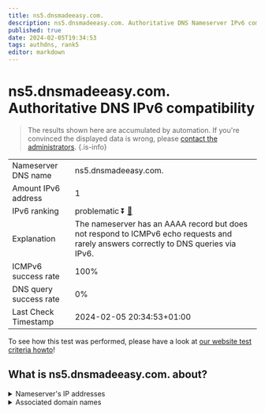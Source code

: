 ```yaml
---
title: ns5.dnsmadeeasy.com.
description: ns5.dnsmadeeasy.com. Authoritative DNS Nameserver IPv6 compatibility
published: true
date: 2024-02-05T19:34:53
tags: authdns, rank5
editor: markdown
---
```


# ns5.dnsmadeeasy.com. Authoritative DNS IPv6 compatibility

> The results shown here are accumulated by automation. If you're convinced the displayed data is wrong, please [contact the administrators](/howto/chat). 
{.is-info}




|   |   |
| - | - |
| Nameserver DNS name | ns5.dnsmadeeasy.com.
| Amount IPv6 address | 1
| IPv6 ranking | problematic :arrow_double_down: [🔗](/howto/ranking) |
| Explanation | The nameserver has an AAAA record but does not respond to ICMPv6 echo requests and rarely answers correctly to DNS queries via IPv6. |
| ICMPv6 success rate | 100%|
| DNS query success rate | 0% |
| Last Check Timestamp | 2024-02-05 20:34:53+01:00 |

To see how this test was performed, please have a look at [our website test criteria howto](/howto/testcriteria/authdns)!


## What is ns5.dnsmadeeasy.com. about?




<details>
<summary>Nameserver's IP addresses</summary>

2600:1800:5::1

</details>



<details>
<summary>Associated domain names</summary>

www.nvidia.com

</details>
